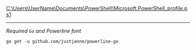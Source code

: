
[C:\Users\UserName\Documents\PowerShell\Microsoft.PowerShell_profile.ps1](Microsoft.PowerShell_profile.ps1)

---
_Required `Go` and Powerline font_

`go get -u github.com/justjanne/powerline-go`
